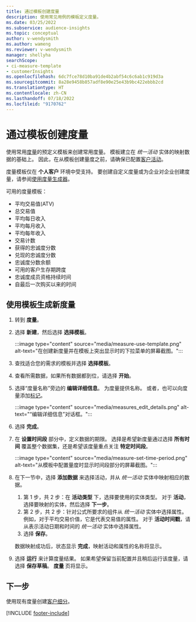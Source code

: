 ```yaml
---
title: 通过模板创建度量
description: 使用常见用例的模板定义度量。
ms.date: 03/25/2022
ms.subservice: audience-insights
ms.topic: conceptual
author: v-wendysmith
ms.author: wameng
ms.reviewer: v-wendysmith
manager: shellyha
searchScope:
- ci-measure-template
- customerInsights
ms.openlocfilehash: 6dc7fce78d10ba91de4b2abf54c6c6ab1c919d3a
ms.sourcegitcommit: 8a28e9458b857adf8e90e25e43b9bc422ebbb2cd
ms.translationtype: HT
ms.contentlocale: zh-CN
ms.lasthandoff: 07/18/2022
ms.locfileid: "9170762"
---
```

# <a name="create-measures-from-templates"></a>通过模板创建度量

使用常用[度量](measures.md)的预定义模板来创建常用度量。 模板建立在 *统一活动* 实体的映射数据的基础上。 因此，在从模板创建量度之前，请确保已配置[客户活动](activities.md)。

度量模板仅在 **个人客户** 环境中受支持。 要创建自定义度量或为企业对企业创建度量，请参阅[使用度量生成器](measure-builder.md)。

可用的度量模板：
- 平均交易值(ATV)
- 总交易值
- 平均每日收入
- 平均每月收入
- 平均每年收入
- 交易计数
- 获得的忠诚度分数
- 兑现的忠诚度分数
- 忠诚度分数余额
- 可用的客户生存期跨度
- 忠诚度成员资格持续时间
- 自最后一次购买以来的时间

## <a name="build-a-new-measure-using-a-template"></a>使用模板生成新度量

1. 转到 **度量**。

1. 选择 **新建**，然后选择 **选择模板**。

   :::image type="content" source="media/measure-use-template.png" alt-text="在创建新度量并在模板上突出显示时的下拉菜单的屏幕截图。":::

1. 查找适合您的需求的模板并选择 **选择模板**。

1. 查看所需数据，如果所有数据都到位，请选择 **开始**。

1. 选择“度量名称”旁边的 **编辑详细信息**。 为度量提供名称。 或者，也可以向度量添加[标记](work-with-tags-columns.md#manage-tags)。

   :::image type="content" source="media/measures_edit_details.png" alt-text="“编辑详细信息”对话框。":::

1. 选择 **完成**。

1. 在 **设置时间段** 部分中，定义数据的期限。 选择是希望新度量通过选择 **所有时间** 覆盖整个数据集，还是希望该度量重点关注 **特定时间段**。

   :::image type="content" source="media/measure-set-time-period.png" alt-text="从模板中配置量度时显示时间段部分的屏幕截图。":::

1. 在下一节中，选择 **添加数据** 来选择活动，并从 *统一活动* 实体中映射相应的数据。

    1. 第 1 步，共 2 步：在 **活动类型** 下，选择要使用的实体类型。 对于 **活动**，选择要映射的实体，然后选择 **下一步**。
    1. 第 2 步，共 2 步：针对公式所要求的组件从 *统一活动* 实体中选择属性。 例如，对于平均交易价值，它是代表交易值的属性。 对于 **活动时间戳**，请从表示活动日期和时间的 *统一活动* 实体中选择属性。
    1. 选择 **保存**。

    数据映射成功后，状态显示 **完成**，映射活动和属性的名称将显示。

1. 选择 **运行** 来计算度量结果。 如果希望保留当前配置并且稍后运行该度量，请选择 **保存草稿**。 **度量** 页将显示。

## <a name="next-step"></a>下一步

使用现有度量创建[客户细分](segments.md)。

[!INCLUDE [footer-include](includes/footer-banner.md)]
